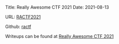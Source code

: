 Title: Really Awesome CTF 2021
Date: 2021-08-13

URL: [RACTF2021](https://www.ractf.co.uk/)

Github: [ractf](https://github.com/ractf)

Writeups can be found at [Really Awesome CTF 2021]({category}really-awesome-ctf-2021)
